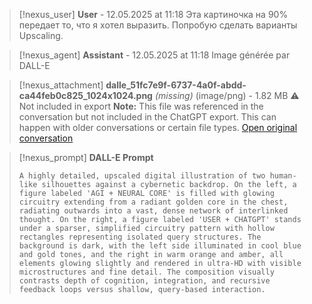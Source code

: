 >[!nexus_user] **User** - 12.05.2025 at 11:18
> Эта картиночка на 90% передает то, что я хотел выразить. Попробую сделать варианты Upscaling.
<!-- UID: bbb210ba-01c8-4a33-819e-744d00cc64fe -->




>[!nexus_agent] **Assistant** - 12.05.2025 at 11:18
> Image générée par DALL-E

>[!nexus_attachment] **dalle_51fc7e9f-6737-4a0f-abdd-ca44feb0c825_1024x1024.png** *(missing)* (image/png) - 1.82 MB
> ⚠️ Not included in export
> **Note:** This file was referenced in the conversation but not included in the ChatGPT export. This can happen with older conversations or certain file types.
> [Open original conversation](https://chatgpt.com/)

>[!nexus_prompt] **DALL-E Prompt**
> ```
> A highly detailed, upscaled digital illustration of two human-like silhouettes against a cybernetic backdrop. On the left, a figure labeled 'AGI + NEURAL CORE' is filled with glowing circuitry extending from a radiant golden core in the chest, radiating outwards into a vast, dense network of interlinked thought. On the right, a figure labeled 'USER + CHATGPT' stands under a sparser, simplified circuitry pattern with hollow rectangles representing isolated query structures. The background is dark, with the left side illuminated in cool blue and gold tones, and the right in warm orange and amber, all elements glowing slightly and rendered in ultra-HD with visible microstructures and fine detail. The composition visually contrasts depth of cognition, integration, and recursive feedback loops versus shallow, query-based interaction.
> ```
<!-- UID: a7388d33-e2ea-4f19-9838-5df7657bc402 -->